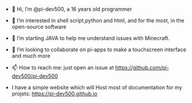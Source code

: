 - 👋 Hi, I’m @pi-dev500, a 16 years old  programmer
- 👀 I’m interested in shell script,python and html, and for the most, in the open-source software
- 🌱 I’m starting JAVA to help me understand issues with Minecraft.
- 💞️ I’m looking to collaborate on pi-apps to make a touchscreen interface and much more
- 📫 How to reach me: just open an issue at https://github.com/pi-dev500/pi-dev500

- I have a simple website which will Host most of documentation for my projets: https://pi-dev500.github.io

<!---
pi-dev500/pi-dev500 is a ✨ special ✨ repository because its `README.md` (this file) appears on your GitHub profile.
You can click the Preview link to take a look at your changes.
--->
